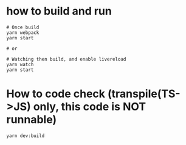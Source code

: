# how to build and run

```
# Once build
yarn webpack
yarn start

# or

# Watching then build, and enable livereload
yarn watch
yarn start
```

# How to code check (transpile(TS->JS) only, this code is NOT runnable)

```
yarn dev:build
```
